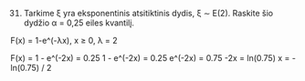31. Tarkime ξ yra eksponentinis atsitiktinis dydis, ξ ∼ E(2). Raskite šio dydžio α = 0,25 eiles kvantilį.

F(x) = 1-e^(-λx), x ≥ 0, λ = 2

F(x) = 1 - e^(-2x) = 0.25
1 - e^(-2x) = 0.25
e^(-2x) = 0.75
-2x = ln(0.75)
x = -ln(0.75) / 2